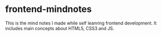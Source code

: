 # frontend-mindnotes
This is the mind notes I made while self leanring frontend development. It includes main concepts about HTML5, CSS3 and JS.
